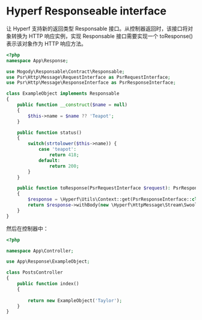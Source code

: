 # Hyperf Responseable interface

让 Hyperf 支持新的返回类型 Responsable 接口。从控制器返回时，该接口将对象转换为 HTTP 响应实例，实现 Responsable 接口需要实现一个 toResponse() 表示该对象作为 HTTP 响应方法。

```php
<?php
namespace App\Response;

use Mogody\Responsable\Contract\Responsable;
use Psr\Http\Message\RequestInterface as PsrRequestInterface;
use Psr\Http\Message\ResponseInterface as PsrResponseInterface;

class ExampleObject implements Responsable
{
    public function __construct($name = null)
    {
        $this->name = $name ?? 'Teapot'; 
    }

    public function status()
    {
        switch(strtolower($this->name)) {
            case 'teapot':
                return 418;
            default:
                return 200;
        }
    }

    public function toResponse(PsrRequestInterface $request): PsrResponseInterface
    {
        $response = \Hyperf\Utils\Context::get(PsrResponseInterface::class);    
        return $response->withBody(new \Hyperf\HttpMessage\Stream\SwooleStream("Hello {$this->name}"));
    }
}
```

然后在控制器中：
```php
<?php

namespace App\Controller;

use App\Response\ExampleObject;

class PostsController
{
    public function index()
    {
      
        return new ExampleObject('Taylor');
    }
}
```